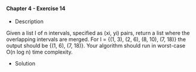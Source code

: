 #### Chapter 4 - Exercise 14
* Description

Given a list I of n intervals, specified as (xi, yi) pairs, return a list where
the overlapping intervals are merged. For I = {(1, 3), (2, 6), (8, 10), (7, 18)} the
output should be {(1, 6), (7, 18)}. Your algorithm should run in worst-case
O(n log n) time complexity.

* Solution

